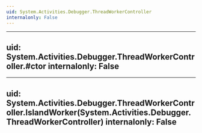 ```yaml
---
uid: System.Activities.Debugger.ThreadWorkerController
internalonly: False
---
```


---
uid: System.Activities.Debugger.ThreadWorkerController.#ctor
internalonly: False
---

---
uid: System.Activities.Debugger.ThreadWorkerController.IslandWorker(System.Activities.Debugger.ThreadWorkerController)
internalonly: False
---
